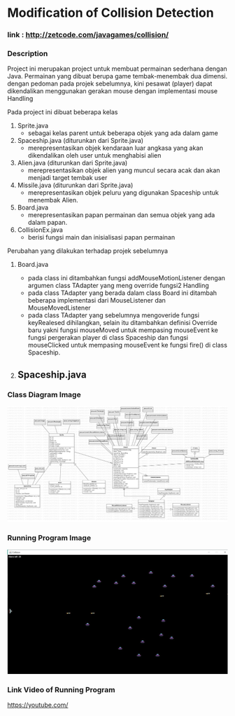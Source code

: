 # Modification of Collision Detection 

### link : http://zetcode.com/javagames/collision/

### Description
Project ini merupakan project untuk membuat permainan sederhana dengan Java. Permainan yang dibuat berupa game tembak-menembak dua dimensi. dengan pedoman pada projek sebelumnya, kini pesawat (player) dapat dikendalikan menggunakan gerakan mouse dengan implementasi mouse Handling

Pada project ini dibuat beberapa kelas
1. Sprite.java
    - sebagai kelas parent untuk beberapa objek yang ada dalam game
2. Spaceship.java (diturunkan dari Sprite.java) 
    - merepresentasikan objek kendaraan luar angkasa yang akan dikendalikan oleh user untuk menghabisi alien
3. Alien.java (diturunkan dari Sprite.java) 
    - merepresentasikan objek alien yang muncul secara acak dan akan menjadi target tembak user
4. Missile.java (diturunkan dari Sprite.java) 
    - merepresentasikan objek peluru yang digunakan Spaceship untuk menembak Alien.
5. Board.java 
    - merepresentasikan papan permainan dan semua objek yang ada dalam papan.
6. CollisionEx.java
    - berisi fungsi main dan inisialisasi papan permainan

Perubahan yang dilakukan terhadap projek sebelumnya
1. Board.java
    - pada class ini ditambahkan fungsi addMouseMotionListener dengan argumen class TAdapter yang meng override fungsi2 Handling
    - pada class TAdapter yang berada dalam class Board ini ditambah beberapa implementasi dari MouseListener dan MouseMovedListener
    - pada class TAdapter yang sebelumnya mengoveride fungsi keyRealesed dihilangkan, selain itu ditambahkan definisi Override baru yakni fungsi mouseMoved untuk mempasing mouseEvent ke fungsi pergerakan player di class Spaceship dan fungsi mouseClicked untuk mempasing mouseEvent ke fungsi fire() di class Spaceship.

2. Spaceship.java
    - 

### Class Diagram Image

<p align="center">
  <img width="1000" src="./img/diagramClass.png" >
</p>

### Running Program Image

<p align="center">
  <img width="1000" src="./img/program.png" >
</p>

### Link Video of Running Program
https://youtube.com/
